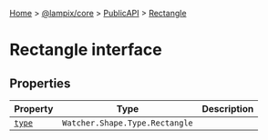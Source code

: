 [Home](./index) &gt; [@lampix/core](./core.md) &gt; [PublicAPI](./core.publicapi.md) &gt; [Rectangle](./core.publicapi.rectangle.md)

# Rectangle interface

## Properties

|  Property | Type | Description |
|  --- | --- | --- |
|  [`type`](./core.publicapi.rectangle.type.md) | `Watcher.Shape.Type.Rectangle` |  |

